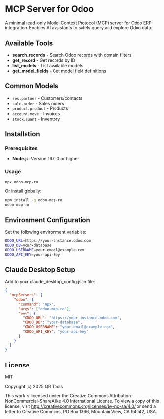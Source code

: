 # MCP Server for Odoo

A minimal read-only Model Context Protocol (MCP) server for Odoo ERP integration. Enables AI assistants to safely query and explore Odoo data.

## Available Tools

- **search_records** - Search Odoo records with domain filters
- **get_record** - Get records by ID  
- **list_models** - List available models
- **get_model_fields** - Get model field definitions

## Common Models

- `res.partner` - Customers/contacts
- `sale.order` - Sales orders  
- `product.product` - Products
- `account.move` - Invoices
- `stock.quant` - Inventory

## Installation

### Prerequisites
- **Node.js**: Version 16.0.0 or higher

### Usage

```bash
npx odoo-mcp-ro
```

Or install globally:

```bash
npm install -g odoo-mcp-ro
odoo-mcp-ro
```

## Environment Configuration

Set the following environment variables:

```bash
ODOO_URL=https://your-instance.odoo.com
ODOO_DB=your-database
ODOO_USERNAME=your-email@example.com
ODOO_API_KEY=your-api-key
```

## Claude Desktop Setup

Add to your claude_desktop_config.json file:

```json
{
  "mcpServers": {
    "odoo": {
      "command": "npx",
      "args": ["odoo-mcp-ro"],
      "env": {
        "ODOO_URL": "https://your-instance.odoo.com",
        "ODOO_DB": "your-database",
        "ODOO_USERNAME": "your-email@example.com",
        "ODOO_API_KEY": "your-api-key"
      }
    }
  }
}
```

## License

MIT

Copyright (c) 2025 QR Tools

This work is licensed under the Creative Commons Attribution-NonCommercial-ShareAlike 4.0 
International License. To view a copy of this license, visit 
http://creativecommons.org/licenses/by-nc-sa/4.0/ or send a letter to 
Creative Commons, PO Box 1866, Mountain View, CA 94042, USA.
```